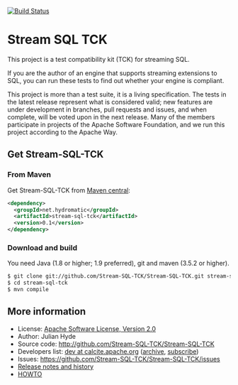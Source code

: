 <!--
{% comment %}
Licensed to the Apache Software Foundation (ASF) under one or more
contributor license agreements.  See the NOTICE file distributed with
this work for additional information regarding copyright ownership.
The ASF licenses this file to you under the Apache License, Version 2.0
(the "License"); you may not use this file except in compliance with
the License.  You may obtain a copy of the License at

http://www.apache.org/licenses/LICENSE-2.0

Unless required by applicable law or agreed to in writing, software
distributed under the License is distributed on an "AS IS" BASIS,
WITHOUT WARRANTIES OR CONDITIONS OF ANY KIND, either express or implied.
See the License for the specific language governing permissions and
limitations under the License.
{% endcomment %}
-->
[![Build Status](https://travis-ci.org/Stream-SQL-TCK/Stream-SQL-TCK.svg?branch=master)](https://travis-ci.org/julianhyde/Stream-SQL-TCK)

# Stream SQL TCK

This project is a test compatibility kit (TCK) for streaming SQL.

If you are the author of an engine that supports streaming extensions
to SQL, you can run these tests to find out whether your engine is
compliant.

This project is more than a test suite, it is a living
specification. The tests in the latest release represent what is
considered valid; new features are under development in branches, pull
requests and issues, and when complete, will be voted upon in the next
release. Many of the members participate in projects of the Apache
Software Foundation, and we run this project according to the Apache
Way.

## Get Stream-SQL-TCK

### From Maven

Get Stream-SQL-TCK from
<a href="https://search.maven.org/#search%7Cga%7C1%7Ca%3Astream-sql-tck">Maven central</a>:

```xml
<dependency>
  <groupId>net.hydromatic</groupId>
  <artifactId>stream-sql-tck</artifactId>
  <version>0.1</version>
</dependency>
```

### Download and build

You need Java (1.8 or higher; 1.9 preferred), git and maven (3.5.2 or higher).

```bash
$ git clone git://github.com/Stream-SQL-TCK/Stream-SQL-TCK.git stream-sql-tck
$ cd stream-sql-tck
$ mvn compile
```

## More information

* License: <a href="LICENSE">Apache Software License, Version 2.0</a>
* Author: Julian Hyde
* Source code: http://github.com/Stream-SQL-TCK/Stream-SQL-TCK
* Developers list:
  <a href="mailto:dev@calcite.apache.org">dev at calcite.apache.org</a>
  (<a href="http://mail-archives.apache.org/mod_mbox/calcite-dev/">archive</a>,
  <a href="mailto:dev-subscribe@calcite.apache.org">subscribe</a>)
* Issues: https://github.com/Stream-SQL-TCK/Stream-SQL-TCK/issues
* <a href="HISTORY.md">Release notes and history</a>
* <a href="HOWTO.md">HOWTO</a>

